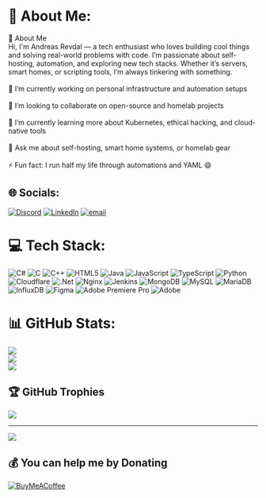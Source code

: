 # 💫 About Me:
👋 About Me<br>Hi, I'm Andreas Revdal — a tech enthusiast who loves building cool things and solving real-world problems with code. I’m passionate about self-hosting, automation, and exploring new tech stacks. Whether it’s servers, smart homes, or scripting tools, I’m always tinkering with something.<br><br>🔧 I’m currently working on personal infrastructure and automation setups<br><br>🤝 I’m looking to collaborate on open-source and homelab projects<br><br>🌱 I’m currently learning more about Kubernetes, ethical hacking, and cloud-native tools<br><br>💬 Ask me about self-hosting, smart home systems, or homelab gear<br><br>⚡ Fun fact: I run half my life through automations and YAML 😄


## 🌐 Socials:
[![Discord](https://img.shields.io/badge/Discord-%237289DA.svg?logo=discord&logoColor=white)](https://discord.gg/1177990570275242007) [![LinkedIn](https://img.shields.io/badge/LinkedIn-%230077B5.svg?logo=linkedin&logoColor=white)](https://linkedin.com/in/andreasrevdal) [![email](https://img.shields.io/badge/Email-D14836?logo=gmail&logoColor=white)](mailto:andreas@revdal.no) 

# 💻 Tech Stack:
![C#](https://img.shields.io/badge/c%23-%23239120.svg?style=for-the-badge&logo=csharp&logoColor=white) ![C](https://img.shields.io/badge/c-%2300599C.svg?style=for-the-badge&logo=c&logoColor=white) ![C++](https://img.shields.io/badge/c++-%2300599C.svg?style=for-the-badge&logo=c%2B%2B&logoColor=white) ![HTML5](https://img.shields.io/badge/html5-%23E34F26.svg?style=for-the-badge&logo=html5&logoColor=white) ![Java](https://img.shields.io/badge/java-%23ED8B00.svg?style=for-the-badge&logo=openjdk&logoColor=white) ![JavaScript](https://img.shields.io/badge/javascript-%23323330.svg?style=for-the-badge&logo=javascript&logoColor=%23F7DF1E) ![TypeScript](https://img.shields.io/badge/typescript-%23007ACC.svg?style=for-the-badge&logo=typescript&logoColor=white) ![Python](https://img.shields.io/badge/python-3670A0?style=for-the-badge&logo=python&logoColor=ffdd54) ![Cloudflare](https://img.shields.io/badge/Cloudflare-F38020?style=for-the-badge&logo=Cloudflare&logoColor=white) ![.Net](https://img.shields.io/badge/.NET-5C2D91?style=for-the-badge&logo=.net&logoColor=white) ![Nginx](https://img.shields.io/badge/nginx-%23009639.svg?style=for-the-badge&logo=nginx&logoColor=white) ![Jenkins](https://img.shields.io/badge/jenkins-%232C5263.svg?style=for-the-badge&logo=jenkins&logoColor=white) ![MongoDB](https://img.shields.io/badge/MongoDB-%234ea94b.svg?style=for-the-badge&logo=mongodb&logoColor=white) ![MySQL](https://img.shields.io/badge/mysql-4479A1.svg?style=for-the-badge&logo=mysql&logoColor=white) ![MariaDB](https://img.shields.io/badge/MariaDB-003545?style=for-the-badge&logo=mariadb&logoColor=white) ![InfluxDB](https://img.shields.io/badge/InfluxDB-22ADF6?style=for-the-badge&logo=InfluxDB&logoColor=white) ![Figma](https://img.shields.io/badge/figma-%23F24E1E.svg?style=for-the-badge&logo=figma&logoColor=white) ![Adobe Premiere Pro](https://img.shields.io/badge/Adobe%20Premiere%20Pro-9999FF.svg?style=for-the-badge&logo=Adobe%20Premiere%20Pro&logoColor=white) ![Adobe](https://img.shields.io/badge/adobe-%23FF0000.svg?style=for-the-badge&logo=adobe&logoColor=white)
# 📊 GitHub Stats:
![](https://github-readme-stats.vercel.app/api?username=andreasrevdal&theme=dark&hide_border=false&include_all_commits=true&count_private=true)<br/>
![](https://nirzak-streak-stats.vercel.app/?user=andreasrevdal&theme=dark&hide_border=false)<br/>
![](https://github-readme-stats.vercel.app/api/top-langs/?username=andreasrevdal&theme=dark&hide_border=false&include_all_commits=true&count_private=true&layout=compact)

## 🏆 GitHub Trophies
![](https://github-profile-trophy.vercel.app/?username=andreasrevdal&theme=radical&no-frame=false&no-bg=true&margin-w=4)

---
[![](https://visitcount.itsvg.in/api?id=andreasrevdal&icon=0&color=0)](https://visitcount.itsvg.in)

  ## 💰 You can help me by Donating
  [![BuyMeACoffee](https://img.shields.io/badge/Buy%20Me%20a%20Coffee-ffdd00?style=for-the-badge&logo=buy-me-a-coffee&logoColor=black)](https://buymeacoffee.com/revdal) 

  
<!-- Proudly created with GPRM ( https://gprm.itsvg.in ) -->
